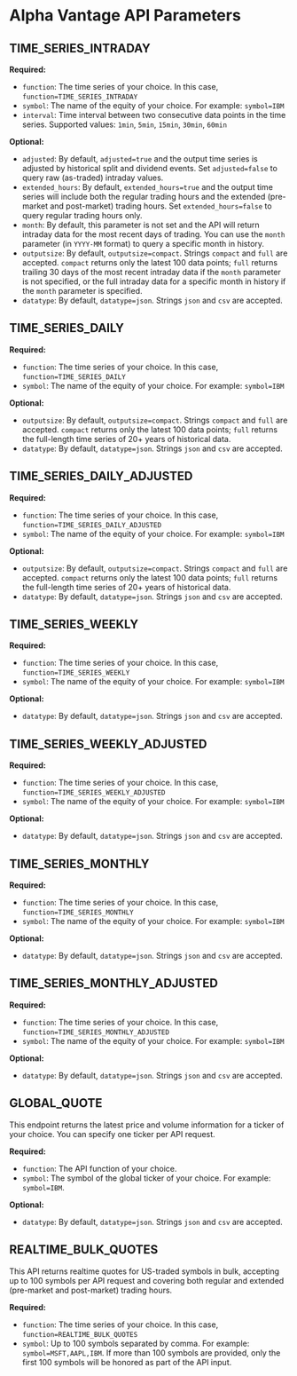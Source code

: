 # Alpha Vantage API Parameters

## TIME_SERIES_INTRADAY

**Required:**
- `function`: The time series of your choice. In this case, `function=TIME_SERIES_INTRADAY`
- `symbol`: The name of the equity of your choice. For example: `symbol=IBM`
- `interval`: Time interval between two consecutive data points in the time series. Supported values: `1min`, `5min`, `15min`, `30min`, `60min`

**Optional:**
- `adjusted`: By default, `adjusted=true` and the output time series is adjusted by historical split and dividend events. Set `adjusted=false` to query raw (as-traded) intraday values.
- `extended_hours`: By default, `extended_hours=true` and the output time series will include both the regular trading hours and the extended (pre-market and post-market) trading hours. Set `extended_hours=false` to query regular trading hours only.
- `month`: By default, this parameter is not set and the API will return intraday data for the most recent days of trading. You can use the `month` parameter (in `YYYY-MM` format) to query a specific month in history.
- `outputsize`: By default, `outputsize=compact`. Strings `compact` and `full` are accepted. `compact` returns only the latest 100 data points; `full` returns trailing 30 days of the most recent intraday data if the `month` parameter is not specified, or the full intraday data for a specific month in history if the `month` parameter is specified.
- `datatype`: By default, `datatype=json`. Strings `json` and `csv` are accepted.

## TIME_SERIES_DAILY

**Required:**
- `function`: The time series of your choice. In this case, `function=TIME_SERIES_DAILY`
- `symbol`: The name of the equity of your choice. For example: `symbol=IBM`

**Optional:**
- `outputsize`: By default, `outputsize=compact`. Strings `compact` and `full` are accepted. `compact` returns only the latest 100 data points; `full` returns the full-length time series of 20+ years of historical data.
- `datatype`: By default, `datatype=json`. Strings `json` and `csv` are accepted.

## TIME_SERIES_DAILY_ADJUSTED

**Required:**
- `function`: The time series of your choice. In this case, `function=TIME_SERIES_DAILY_ADJUSTED`
- `symbol`: The name of the equity of your choice. For example: `symbol=IBM`

**Optional:**
- `outputsize`: By default, `outputsize=compact`. Strings `compact` and `full` are accepted. `compact` returns only the latest 100 data points; `full` returns the full-length time series of 20+ years of historical data.
- `datatype`: By default, `datatype=json`. Strings `json` and `csv` are accepted.

## TIME_SERIES_WEEKLY

**Required:**
- `function`: The time series of your choice. In this case, `function=TIME_SERIES_WEEKLY`
- `symbol`: The name of the equity of your choice. For example: `symbol=IBM`

**Optional:**
- `datatype`: By default, `datatype=json`. Strings `json` and `csv` are accepted.

## TIME_SERIES_WEEKLY_ADJUSTED

**Required:**
- `function`: The time series of your choice. In this case, `function=TIME_SERIES_WEEKLY_ADJUSTED`
- `symbol`: The name of the equity of your choice. For example: `symbol=IBM`

**Optional:**
- `datatype`: By default, `datatype=json`. Strings `json` and `csv` are accepted.

## TIME_SERIES_MONTHLY

**Required:**
- `function`: The time series of your choice. In this case, `function=TIME_SERIES_MONTHLY`
- `symbol`: The name of the equity of your choice. For example: `symbol=IBM`

**Optional:**
- `datatype`: By default, `datatype=json`. Strings `json` and `csv` are accepted.

## TIME_SERIES_MONTHLY_ADJUSTED

**Required:**
- `function`: The time series of your choice. In this case, `function=TIME_SERIES_MONTHLY_ADJUSTED`
- `symbol`: The name of the equity of your choice. For example: `symbol=IBM`

**Optional:**
- `datatype`: By default, `datatype=json`. Strings `json` and `csv` are accepted.

## GLOBAL_QUOTE

This endpoint returns the latest price and volume information for a ticker of your choice. You can specify one ticker per API request.

**Required:**
- `function`: The API function of your choice.
- `symbol`: The symbol of the global ticker of your choice. For example: `symbol=IBM`.

**Optional:**
- `datatype`: By default, `datatype=json`. Strings `json` and `csv` are accepted.

## REALTIME_BULK_QUOTES

This API returns realtime quotes for US-traded symbols in bulk, accepting up to 100 symbols per API request and covering both regular and extended (pre-market and post-market) trading hours.

**Required:**
- `function`: The time series of your choice. In this case, `function=REALTIME_BULK_QUOTES`
- `symbol`: Up to 100 symbols separated by comma. For example: `symbol=MSFT,AAPL,IBM`. If more than 100 symbols are provided, only the first 100 symbols will be honored as part of the API input.